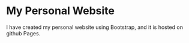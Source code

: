 # My Personal Website
I have created my personal website using Bootstrap, and it is hosted on github Pages.
